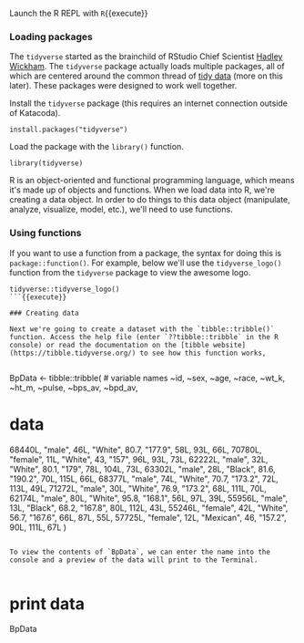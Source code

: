 Launch the R REPL with `R`{{execute}}

### Loading packages 

The `tidyverse` started as the brainchild of RStudio Chief Scientist [Hadley Wickham](http://hadley.nz/). The `tidyverse` package actually loads multiple packages, all of which are centered around the common thread of [tidy data](https://vita.had.co.nz/papers/tidy-data.pdf) (more on this later). These packages were designed to work well together.

Install the `tidyverse` package (this requires an internet connection outside of Katacoda).

```
install.packages("tidyverse")
```

Load the package with the `library()` function.

```
library(tidyverse)
```

R is an object-oriented and functional programming language, which means it's made up of objects and functions. When we load data into R, we're creating a data object. In order to do things to this data object (manipulate, analyze, visualize, model, etc.), we'll need to use functions.

### Using functions

If you want to use a function from a package, the syntax for doing this is `package::function()`. For example, below we'll use the `tidyverse_logo()` function from the `tidyverse` package to view the awesome logo. 

```
tidyverse::tidyverse_logo()
```{{execute}}

### Creating data

Next we're going to create a dataset with the `tibble::tribble()` function. Access the help file (enter `??tibble::tribble` in the R console) or read the documentation on the [tibble website](https://tibble.tidyverse.org/) to see how this function works, 


```
BpData <- tibble::tribble(
    # variable names
  ~id, ~sex, ~age, ~race, ~wt_k, ~ht_m, ~pulse, ~bps_av, ~bpd_av,
  # data
  68440L, "male", 46L, "White", 80.7, "177.9", 58L, 93L, 66L,
  70780L, "female", 11L, "White", 43, "157", 96L, 93L, 73L,
  62222L, "male", 32L, "White", 80.1, "179", 78L, 104L, 73L,
  63302L, "male", 28L, "Black", 81.6, "190.2", 70L, 115L, 66L,
  68377L, "male", 74L, "White", 70.7, "173.2", 72L, 113L, 49L,
  71272L, "male", 30L, "White", 76.9, "173.2", 68L, 111L, 70L,
  62174L, "male", 80L, "White", 95.8, "168.1", 56L, 97L, 39L,
  55956L, "male", 13L, "Black", 68.2, "167.8", 80L, 112L, 43L,
  55246L, "female", 42L, "White", 56.7, "167.6", 66L, 87L, 55L,
  57725L, "female", 12L, "Mexican", 46, "157.2", 90L, 111L, 67L
)
```{{execute}}

To view the contents of `BpData`, we can enter the name into the console and a preview of the data will print to the Terminal.


```
# print data
BpData
```{{execute}}
